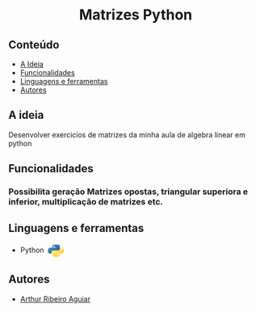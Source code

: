 <div align="center" style="margin: 20px; text-align: center">
<h1>Matrizes Python</h1>
</div>

## Conteúdo

- [A Ideia](#a-ideia)
- [Funcionalidades](#funcionalidades)
- [Linguagens e ferramentas](#linguagens-e-ferramentas)
- [Autores](#autores)

## A ideia
Desenvolver exercicios de matrizes da minha aula de algebra linear em python

## Funcionalidades
### Possibilita geração Matrizes opostas, triangular superiora e inferior, multiplicação de matrizes etc.


## Linguagens e ferramentas
- Python <img align="center" alt="Arth-Python" height="30" width="40" src="https://raw.githubusercontent.com/devicons/devicon/master/icons/python/python-original.svg">

## Autores

- [Arthur Ribeiro Aguiar](https://www.github.com/ArthR1beiro)

